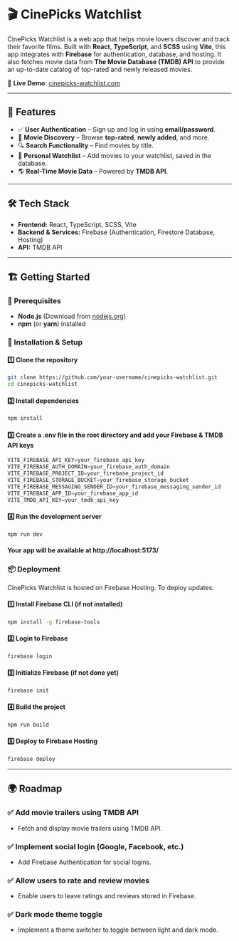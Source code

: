 # 🎬 CinePicks Watchlist

CinePicks Watchlist is a web app that helps movie lovers discover and track their favorite films. Built with **React**, **TypeScript**, and **SCSS** using **Vite**, this app integrates with **Firebase** for authentication, database, and hosting. It also fetches movie data from **The Movie Database (TMDB) API** to provide an up-to-date catalog of top-rated and newly released movies.

🔗 **Live Demo**: [cinepicks-watchlist.com](https://cinepicks-watchlist.com)

---

## 🚀 Features

- ✅ **User Authentication** – Sign up and log in using **email/password**.
- 🎥 **Movie Discovery** – Browse **top-rated**, **newly added**, and more.
- 🔍 **Search Functionality** – Find movies by title.
- 📌 **Personal Watchlist** – Add movies to your watchlist, saved in the database.
- 🌎 **Real-Time Movie Data** – Powered by **TMDB API**.

---

## 🛠️ Tech Stack

- **Frontend:** React, TypeScript, SCSS, Vite  
- **Backend & Services:** Firebase (Authentication, Firestore Database, Hosting)  
- **API:** TMDB API  

---

## 🏗️ Getting Started

### 🔧 Prerequisites

- **Node.js** (Download from [nodejs.org](https://nodejs.org/))  
- **npm** (or **yarn**) installed  

### 🚀 Installation & Setup

#### 1️⃣ Clone the repository
```sh
git clone https://github.com/your-username/cinepicks-watchlist.git
cd cinepicks-watchlist
```

#### 2️⃣ Install dependencies
```sh
npm install
```

#### 3️⃣ Create a .env file in the root directory and add your Firebase & TMDB API keys
```js
VITE_FIREBASE_API_KEY=your_firebase_api_key
VITE_FIREBASE_AUTH_DOMAIN=your_firebase_auth_domain
VITE_FIREBASE_PROJECT_ID=your_firebase_project_id
VITE_FIREBASE_STORAGE_BUCKET=your_firebase_storage_bucket
VITE_FIREBASE_MESSAGING_SENDER_ID=your_firebase_messaging_sender_id
VITE_FIREBASE_APP_ID=your_firebase_app_id
VITE_TMDB_API_KEY=your_tmdb_api_key
```

#### 4️⃣ Run the development server
```sh
npm run dev
```

#### Your app will be available at http://localhost:5173/


### 📦 Deployment
CinePicks Watchlist is hosted on Firebase Hosting. To deploy updates:

#### 1️⃣ Install Firebase CLI (if not installed)
```sh
npm install -g firebase-tools
```

#### 2️⃣ Login to Firebase
```sh
firebase login
```

#### 3️⃣ Initialize Firebase (if not done yet)
```sh
firebase init
```

#### 4️⃣ Build the project
```sh
npm run build
```

#### 5️⃣ Deploy to Firebase Hosting
```sh
firebase deploy
```

---

## 🌍 Roadmap

### ✅ Add movie trailers using TMDB API
- Fetch and display movie trailers using TMDB API.

### ✅ Implement social login (Google, Facebook, etc.)
- Add Firebase Authentication for social logins.

### ✅ Allow users to rate and review movies
- Enable users to leave ratings and reviews stored in Firebase.

### ✅ Dark mode theme toggle
- Implement a theme switcher to toggle between light and dark mode.
